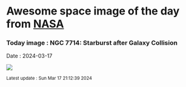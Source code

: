 
# Awesome space image of the day from [NASA](https://api.nasa.gov/)

### Today image : NGC 7714: Starburst after Galaxy Collision
Date : 2024-03-17

![](https://apod.nasa.gov/apod/image/2403/Ngc7714_HubblePohl_1080.jpg)

<small>Latest update : Sun Mar 17 21:12:39 2024</small>
        